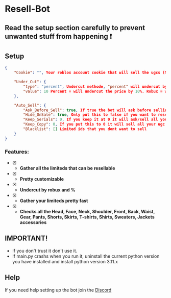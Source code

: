# Resell-Bot
## Read the setup section carefully to prevent unwanted stuff from happening ❗
## Setup
```json
{
    "Cookie": "", Your roblox account cookie that will sell the ugcs (MUST HAVE PREMIUM)

    "Under_Cut": {
        "type": "percent", Undercut methode, "percent" will undercut by percentage, "robux" will undercut by robux
        "value": 10 Percent = will undercut the price by 10%. Robux = will undercut the price by 10 R$
    },

    "Auto_Sell": {
        "Ask_Before_Sell": true, If true the bot will ask before selling a limited, if false it will mass sell
        "Hide_OnSale": true, Only put this to false if you want to resell already on sale items for lower
        "Keep_Serials": 0, If you keep it at 0 it will ask/sell all your limiteds, if you put it to 10 or any number other number then 0 it will keep all the serials under that number
        "Keep_Copy": 0, If you put this to 0 it will sell all your ugc limiteds (if you have Ask_Before_Sell to true if it will ask before), if you put it to 1 or higher it will keep 1 (or X) copy of each limited you own
        "Blacklist": [] Limited ids that you dont want to sell
    }
}
```
### Features:
- [x] - **Gather all the limiteds that can be resellable**
- [x] - **Pretty customizable**
- [x] - **Undercut by robux and %**
- [x] - **Gather your limiteds pretty fast**
- [x] - **Checks all the Head, Face, Neck, Shoulder, Front, Back, Waist, Gear, Pants, Shorts, Skirts, T-shirts, Shirts, Sweaters, Jackets accessories**

## IMPORTANT!
- If you don't trust it don't use it.
- If main.py crashs when you run it, uninstall the current python version you have installed and install python version 3.11.x
## Help
If you need help setting up the bot join the [Discord](https://discord.gg/deathsniper)

